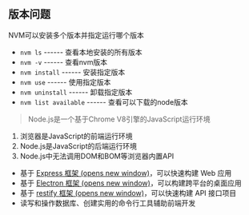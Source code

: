 ## 版本问题

NVM可以安装多个版本并指定运行哪个版本

- `nvm ls`	------	查看本地安装的所有版本
- `nvm -v`	------	查看nvm版本
- `nvm install`	------	安装指定版本
- `nvm use`	------	使用指定版本
- `nvm uninstall`	------	卸载指定版本
- `nvm list available` 	------	查看可以下载的node版本

> Node.js是一个基于Chrome V8引擎的JavaScript运行环境

1. 浏览器是JavaScript的前端运行环境
2. Node.js是JavaScript的后端运行环境
3. Node.js中无法调用DOM和BOM等浏览器内置API

- 基于 [Express 框架 (opens new window)](http://www.expressjs.com.cn/)，可以快速构建 Web 应用
- 基于 [Electron 框架 (opens new window)](https://electronjs.org/)，可以构建跨平台的桌面应用
- 基于 [restify 框架 (opens new window)](http://restify.com/)，可以快速构建 API 接口项目
- 读写和操作数据库、创建实用的命令行工具辅助前端开发